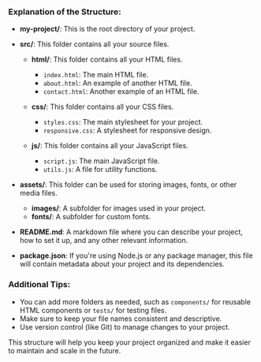 ### Explanation of the Structure:

- **my-project/**: This is the root directory of your project.
  
- **src/**: This folder contains all your source files.
  
  - **html/**: This folder contains all your HTML files.
    - `index.html`: The main HTML file.
    - `about.html`: An example of another HTML file.
    - `contact.html`: Another example of an HTML file.
  
  - **css/**: This folder contains all your CSS files.
    - `styles.css`: The main stylesheet for your project.
    - `responsive.css`: A stylesheet for responsive design.
  
  - **js/**: This folder contains all your JavaScript files.
    - `script.js`: The main JavaScript file.
    - `utils.js`: A file for utility functions.

- **assets/**: This folder can be used for storing images, fonts, or other media files.
  
  - **images/**: A subfolder for images used in your project.
  - **fonts/**: A subfolder for custom fonts.

- **README.md**: A markdown file where you can describe your project, how to set it up, and any other relevant information.

- **package.json**: If you're using Node.js or any package manager, this file will contain metadata about your project and its dependencies.

### Additional Tips:

- You can add more folders as needed, such as `components/` for reusable HTML components or `tests/` for testing files.
- Make sure to keep your file names consistent and descriptive.
- Use version control (like Git) to manage changes to your project.

This structure will help you keep your project organized and make it easier to maintain and scale in the future.